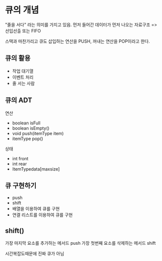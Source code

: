 # 큐의 개념

"줄을 서다" 라는 의미를 가지고 있음.
먼저 들어간 데이터가 먼저 나오는 자료구조 => 선입선출 또는 FIFO

스택과 마찬가리고 큐도 삽입하는 연산을 PUSH, 꺼내는 연산을 POP이라고 한다.

## 큐의 활용

- 작업 대기열
- 이벤트 처리
- 줄 서는 사람

## 큐의 ADT

연산

- boolean isFull
- boolean isEmpty()
- void push(itemType item)
- itemType pop()

상태

- int front
- int rear
- ItemTypedata[maxsize]

## 큐 구현하기

- push
- shift
- 배열을 이용하여 큐를 구현
- 연결 리스트를 이용하여 큐를 구현

## shift()

가장 마지막 요소를 추가하는 메서드 push
가장 첫번째 요소를 삭제하는 메서드 shift

시간복잡도때문에 진짜 큐가 아님
